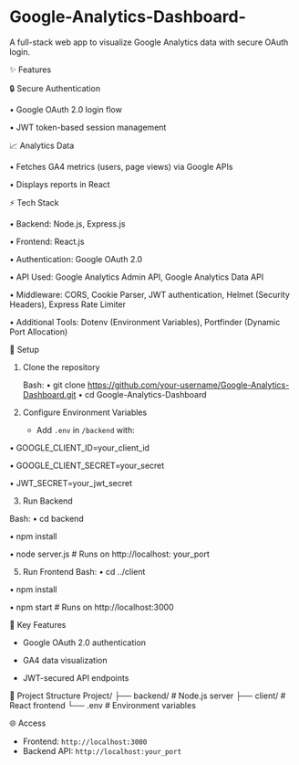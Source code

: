 # Google-Analytics-Dashboard-
A full-stack web app to visualize Google Analytics data with secure OAuth login.

✨ Features

🔒 Secure Authentication

•	Google OAuth 2.0 login flow

•	JWT token-based session management

📈 Analytics Data

•	Fetches GA4 metrics (users, page views) via Google APIs

•	Displays reports in React

⚡ Tech Stack

•	Backend: Node.js, Express.js

•	Frontend: React.js

•	Authentication: Google OAuth 2.0

•	API Used: Google Analytics Admin API, Google Analytics Data API

•	Middleware: CORS, Cookie Parser, JWT authentication, Helmet (Security Headers), Express Rate Limiter

•	Additional Tools: Dotenv (Environment Variables), Portfinder (Dynamic Port Allocation)

🚀 Setup

1. Clone the repository
   
   Bash:
•	git clone https://github.com/your-username/Google-Analytics-Dashboard.git
•	cd Google-Analytics-Dashboard
   
2. Configure Environment Variables
   
   - Add `.env` in `/backend` with:
     
•	GOOGLE_CLIENT_ID=your_client_id

•	GOOGLE_CLIENT_SECRET=your_secret

•	JWT_SECRET=your_jwt_secret

3. Run Backend
   
Bash:
•	cd backend

•	npm install

•	node server.js  # Runs on http://localhost: your_port

5.  Run Frontend
Bash:
•	cd ../client

•	npm install

•	npm start  # Runs on http://localhost:3000

🔧 Key Features
- Google OAuth 2.0 authentication
  
- GA4 data visualization
  
- JWT-secured API endpoints

📂 Project Structure
Project/
├── backend/      # Node.js server
├── client/       # React frontend
└── .env          # Environment variables

 🌐 Access
- Frontend: `http://localhost:3000`
- Backend API: `http://localhost:your_port`




